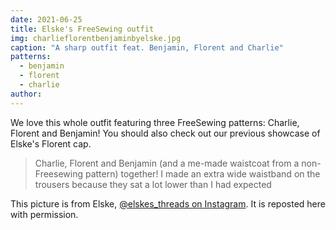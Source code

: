 ```yaml
---
date: 2021-06-25
title: Elske's FreeSewing outfit
img: charlieflorentbenjaminbyelske.jpg
caption: "A sharp outfit feat. Benjamin, Florent and Charlie"
patterns:
  - benjamin
  - florent
  - charlie
author:
---
```


We love this whole outfit featuring three FreeSewing patterns: Charlie, Florent and Benjamin! You should also check out our previous showcase of Elske's Florent cap.

> Charlie, Florent and Benjamin (and a me-made waistcoat from a non-Freesewing pattern) together! I made an extra wide waistband on the trousers because they sat a lot lower than I had expected

<Note>

This picture is from Elske, [@elskes_threads on Instagram](https://www.instagram.com/elskes_threads/). It is reposted here with permission.

</Note>
